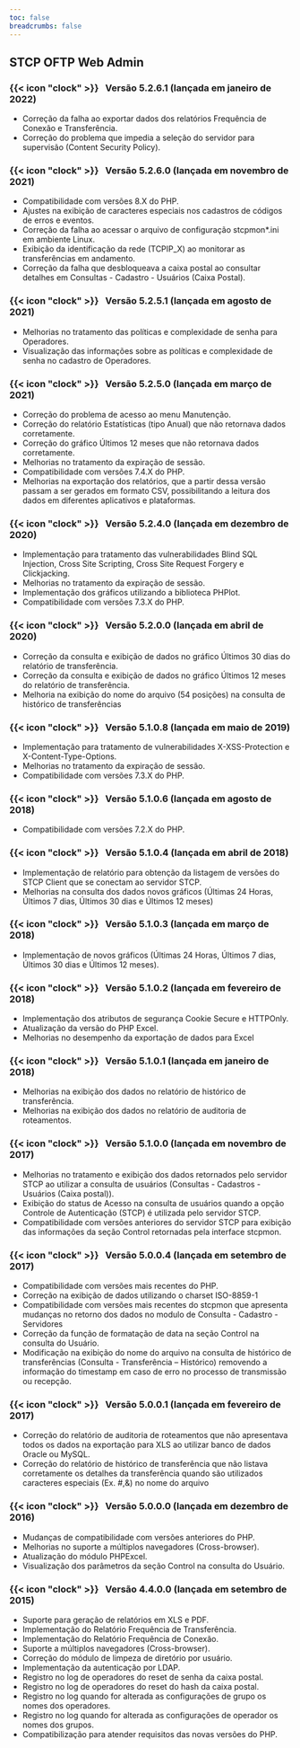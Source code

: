 ```yaml
---
toc: false
breadcrumbs: false
---
```

## STCP OFTP Web Admin

### {{< icon "clock" >}} &nbsp; Versão 5.2.6.1 (lançada em janeiro de 2022)

- Correção da falha ao exportar dados dos relatórios Frequência de Conexão e Transferência.
- Correção do problema que impedia a seleção do servidor para supervisão (Content Security Policy).

### {{< icon "clock" >}} &nbsp; Versão 5.2.6.0 (lançada em novembro de 2021)

- Compatibilidade com versões 8.X do PHP.
- Ajustes na exibição de caracteres especiais nos cadastros de códigos de erros e eventos.
- Correção da falha ao acessar o arquivo de configuração stcpmon\*.ini em ambiente Linux.
- Exibição da identificação da rede (TCPIP_X) ao monitorar as transferências em andamento.
- Correção da falha que desbloqueava a caixa postal ao consultar detalhes em Consultas - Cadastro - Usuários (Caixa Postal).

### {{< icon "clock" >}} &nbsp; Versão 5.2.5.1 (lançada em agosto de 2021)

- Melhorias no tratamento das políticas e complexidade de senha para Operadores.
- Visualização das informações sobre as políticas e complexidade de senha no cadastro de Operadores.

### {{< icon "clock" >}} &nbsp; Versão 5.2.5.0 (lançada em março de 2021)

- Correção do problema de acesso ao menu Manutenção.
- Correção do relatório Estatísticas (tipo Anual) que não retornava dados corretamente.
- Correção do gráfico Últimos 12 meses que não retornava dados corretamente.
- Melhorias no tratamento da expiração de sessão.
- Compatibilidade com versões 7.4.X do PHP.
- Melhorias na exportação dos relatórios, que a partir dessa versão passam a ser gerados em formato CSV, possibilitando a leitura dos dados em diferentes aplicativos e plataformas.

### {{< icon "clock" >}} &nbsp; Versão 5.2.4.0 (lançada em dezembro de 2020)

- Implementação para tratamento das vulnerabilidades Blind SQL Injection, Cross Site Scripting, Cross Site Request Forgery e Clickjacking.
- Melhorias no tratamento da expiração de sessão.
- Implementação dos gráficos utilizando a biblioteca PHPlot.
- Compatibilidade com versões 7.3.X do PHP.

### {{< icon "clock" >}} &nbsp; Versão 5.2.0.0 (lançada em abril de 2020)

- Correção da consulta e exibição de dados no gráfico Últimos 30 dias do relatório de transferência.
- Correção da consulta e exibição de dados no gráfico Últimos 12 meses do relatório de transferência.
- Melhoria na exibição do nome do arquivo (54 posições) na consulta de histórico de transferências

### {{< icon "clock" >}} &nbsp; Versão 5.1.0.8 (lançada em maio de 2019)

- Implementação para tratamento de vulnerabilidades X-XSS-Protection e X-Content-Type-Options.
- Melhorias no tratamento da expiração de sessão.
- Compatibilidade com versões 7.3.X do PHP.

### {{< icon "clock" >}} &nbsp; Versão 5.1.0.6 (lançada em agosto de 2018)

- Compatibilidade com versões 7.2.X do PHP.

### {{< icon "clock" >}} &nbsp; Versão 5.1.0.4 (lançada em abril de 2018)

- Implementação de relatório para obtenção da listagem de versões do STCP Client que se conectam ao
  servidor STCP.
- Melhorias na consulta dos dados novos gráficos (Últimas 24 Horas, Últimos 7 dias, Últimos 30 dias e Últimos 12 meses)

### {{< icon "clock" >}} &nbsp; Versão 5.1.0.3 (lançada em março de 2018)

- Implementação de novos gráficos (Últimas 24 Horas, Últimos 7 dias, Últimos 30 dias e Últimos 12 meses).

### {{< icon "clock" >}} &nbsp; Versão 5.1.0.2 (lançada em fevereiro de 2018)

- Implementação dos atributos de segurança Cookie Secure e HTTPOnly.
- Atualização da versão do PHP Excel.
- Melhorias no desempenho da exportação de dados para Excel

### {{< icon "clock" >}} &nbsp; Versão 5.1.0.1 (lançada em janeiro de 2018)

- Melhorias na exibição dos dados no relatório de histórico de transferência.
- Melhorias na exibição dos dados no relatório de auditoria de roteamentos.

### {{< icon "clock" >}} &nbsp; Versão 5.1.0.0 (lançada em novembro de 2017)

- Melhorias no tratamento e exibição dos dados retornados pelo servidor STCP ao utilizar a consulta de usuários (Consultas - Cadastros - Usuários (Caixa postal)).
- Exibição do status de Acesso na consulta de usuários quando a opção Controle de Autenticação (STCP) é utilizada pelo servidor STCP.
- Compatibilidade com versões anteriores do servidor STCP para exibição das informações da seção Control retornadas pela interface stcpmon.

### {{< icon "clock" >}} &nbsp; Versão 5.0.0.4 (lançada em setembro de 2017)

- Compatibilidade com versões mais recentes do PHP.
- Correção na exibição de dados utilizando o charset ISO-8859-1
- Compatibilidade com versões mais recentes do stcpmon que apresenta mudanças no retorno dos dados no modulo de Consulta - Cadastro - Servidores
- Correção da função de formatação de data na seção Control na consulta do Usuário.
- Modificação na exibição do nome do arquivo na consulta de histórico de transferências (Consulta - Transferência – Histórico) removendo a informação do timestamp em caso de erro no processo de transmissão ou recepção.

### {{< icon "clock" >}} &nbsp; Versão 5.0.0.1 (lançada em fevereiro de 2017)

- Correção do relatório de auditoria de roteamentos que não apresentava todos os dados na exportação para XLS ao utilizar banco de dados Oracle ou MySQL.
- Correção do relatório de histórico de transferência que não listava corretamente os detalhes da transferência quando são utilizados caracteres especiais (Ex. #,&) no nome do arquivo

### {{< icon "clock" >}} &nbsp; Versão 5.0.0.0 (lançada em dezembro de 2016)

- Mudanças de compatibilidade com versões anteriores do PHP.
- Melhorias no suporte a múltiplos navegadores (Cross-browser).
- Atualização do módulo PHPExcel.
- Visualização dos parâmetros da seção Control na consulta do Usuário.

### {{< icon "clock" >}} &nbsp; Versão 4.4.0.0 (lançada em setembro de 2015)

- Suporte para geração de relatórios em XLS e PDF.
- Implementação do Relatório Frequência de Transferência.
- Implementação do Relatório Frequência de Conexão.
- Suporte a múltiplos navegadores (Cross-browser).
- Correção do módulo de limpeza de diretório por usuário.
- Implementação da autenticação por LDAP.
- Registro no log de operadores do reset de senha da caixa postal.
- Registro no log de operadores do reset do hash da caixa postal.
- Registro no log quando for alterada as configurações de grupo os nomes dos operadores.
- Registro no log quando for alterada as configurações de operador os nomes dos grupos.
- Compatibilização para atender requisitos das novas versões do PHP.
